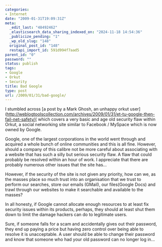 ```yaml
---
categories:
- Internet
date: "2009-01-31T19:09:31Z"
meta:
  _edit_last: "48492462"
  _elasticsearch_data_sharing_indexed_on: "2024-11-18 14:54:36"
  _publicize_pending: "1"
  _wp_old_slug: "148"
  original_post_id: "148"
  restapi_import_id: 591d994f7aad5
parent_id: "0"
password: ""
status: publish
tags:
- Google
- Orkut
- Security
title: Bad Google
type: post
url: /2009/01/31/bad-google/
---
```


I stumbled across [a post by a Mark Ghosh, an unhappy orkut
user](http://weblogtoolscollection.com/archives/2009/01/31/et-tu-google-then-fail-net-safety/{
which covers a very basic and age old security flaw within Orkut, a social networking
site similar to Facebook / MySpace which is now owned by Google.

Google, one of the largest corporations in the world went through and acquired a
whole bunch of online communities and this is all fine. However, should a
company of this calibre not be more careful about associating with a website
that has such a silly but serious security flaw. A flaw that could probably be
resolved within an hour of work. I appreciate that there are probably numerous
other issues that the site has\...

However, if the security of the site is not given any priority, how can we, as
the masses place so much trust into an organisation that we trust to perform our
searches, store our emails (GMail), our files(Google Docs) and trawl through our
websites to make it searchable and available to the masses?

In all honesty, if Google cannot allocate enough resources to at least fix
security issues within its products, perhaps, they should at least shut them
down to limit the damage hackers can do to legitimate users.

Sure, if someone falls for a scam and accidentally gives out their password,
they end up paying a price but having zero control over being able to resolve it
is unacceptable. A user should be able to change their password and know that
someone who had your old password can no longer log in\...
